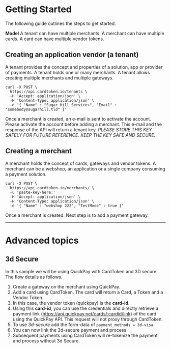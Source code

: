 # Getting Started
The following guide outlines the steps to get started.

**Model**
A tenant can have multiple merchants. A merchant can have multiple cards. A card can have multiple vendor tokens.

## Creating an application vendor (a tenant)
A tenant provides the concept and properties of a solution, app or provider of payments. A tenant holds one or many merchants.
A tenant allows creating multiple merchants and multiple gateways.

```curl
curl -X POST \
  https://api.cardtoken.io/tenants \
  -H 'Accept: application/json' \
  -H 'Content-Type: application/json' \
  -d '{	"Name" : "Sugar Hill Services", "Email" : "somebody@sugarhill.tld" }'
```

Once a merchant is created, an e-mail is sent to activate the account. Please activate the account before adding a merchant. This e-mail and the response of the API will return a tenant key. *PLEASE STORE THIS KEY SAFELY FOR FUTURE REFERENCE. KEEP THE KEY SAFE AND SECURE.*.

## Creating a merchant
A merchant holds the concept of cards, gateways and vendor tokens. A merchant can be a webshop, an application or a single company consuming a payment solution.

```curl
curl -X POST \
  https://api.cardtoken.io/merchants/ \
  -u 'paste-key-here:'
  -H 'Accept: application/json' \
  -H 'Content-Type: application/json' \
  -d '{ "Name" : "webshop 222", "TestMode" : true }'
```

Once a merchant is created. Next step is to add a payment gateway.

---

# Advanced topics

## 3d Secure
In this sample we will be using QuickPay with CardToken and 3D secure. The flow details as follows.

1. Create a gateway on the merchant using QuickPay.
2. Add a card using CardToken. The card will return a Card, a Token and a Vendor Token.
3. In this case, the vendor token (quickpay) is the **card-id**.
4. Using this **card-id**, you can use the credentials and directly retrieve a payment link (https://api.quickpay.net/cards/:cardid/link) of the card using the QuickPay API. This request will not proxy through CardToken.
5. To use *3d-secure* add the form-data of `payment_methods = 3d-visa`.
6. You can now link the 3d-secure payment and process.
7. Subsequent payments using CardToken will re-tokenize the payment and process without 3d Secure.
